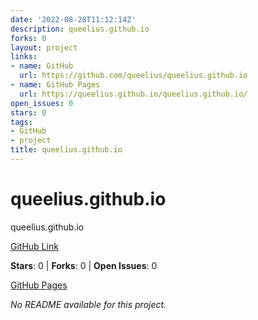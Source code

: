 ```yaml
---
date: '2022-08-28T11:12:14Z'
description: queelius.github.io
forks: 0
layout: project
links:
- name: GitHub
  url: https://github.com/queelius/queelius.github.io
- name: GitHub Pages
  url: https://queelius.github.io/queelius.github.io/
open_issues: 0
stars: 0
tags:
- GitHub
- project
title: queelius.github.io
---
```


# queelius.github.io
queelius.github.io

[GitHub Link](https://github.com/queelius/queelius.github.io)

**Stars**: 0 | **Forks**: 0 | **Open Issues**: 0

[GitHub Pages](https://queelius.github.io/queelius.github.io/)

_No README available for this project._
